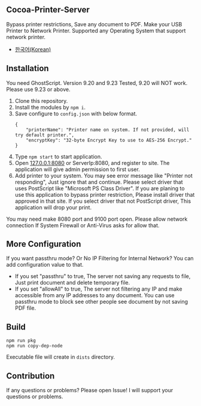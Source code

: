 ## Cocoa-Printer-Server
Bypass printer restrictions, Save any document to PDF. Make your USB Printer to Network Printer. Supported any Operating System that support network printer.

* [한국어(Korean)](./README.ko.md)

## Installation
You need GhostScript. Version 9.20 and 9.23 Tested, 9.20 will NOT work. Please use 9.23 or above.
1. Clone this repository.
1. Install the modules by `npm i`.
1. Save configure to `config.json` with below format.
	```
	{
		"printerName": "Printer name on system. If not provided, will try default printer.",
		"encryptKey": "32-byte Encrypt Key to use to AES-256 Encrypt."
	}
	```
1. Type `npm start` to start application.
1. Open [127.0.0.1:8080](http://127.0.0.1:8080) or ServerIp:8080, and register to site. The application will give admin permission to first user.
1. Add printer to your system. You may see error message like "Printer not responding", Just ignore that and continue. Please select driver that uses PostScript like "Microsoft PS Class Driver". If you are planing to use this application to bypass printer restriction, Please install driver that approved in that site. If you select driver that not PostScript driver, This application will drop your print.

You may need make 8080 port and 9100 port open. Please allow network connection If System Firewall or Anti-Virus asks for allow that.

## More Configuration
If you want passthru mode? Or No IP Filtering for Internal Network? You can add configuration value to that.
* If you set "passthru" to true, The server not saving any requests to file, Just print document and delete temporary file.
* If you set "allowAll" to true, The server not filtering any IP and make accessible from any IP addresses to any document. You can use passthru mode to block see other people see document by not saving PDF file.

## Build
```
npm run pkg
npm run copy-dep-node
```
Executable file will create in `dists` directory.

## Contribution
If any questions or problems? Please open Issue! I will support your questions or problems.

